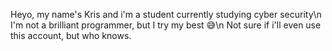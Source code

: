 Heyo, my name's Kris and i'm a student currently studying cyber security\n
I'm not a brilliant programmer, but I try my best 😅\n
Not sure if i'll even use this account, but who knows.
